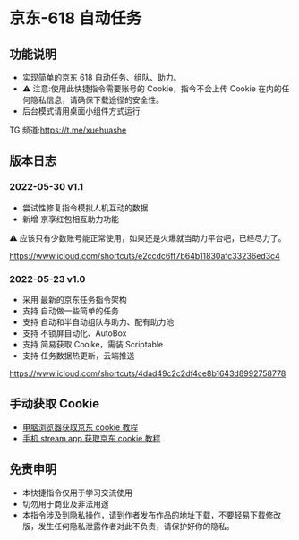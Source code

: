 # 京东-618 自动任务

## 功能说明

- 实现简单的京东 618 自动任务、组队、助力。
- ⚠️ 注意:使用此快捷指令需要账号的 Cookie，指令不会上传 Cookie 在内的任何隐私信息，请确保下载途径的安全性。
- 后台模式请用桌面小组件方式运行

TG 频道:https://t.me/xuehuashe

## 版本日志

### 2022-05-30 v1.1

- 尝试性修复指令模拟人机互动的数据
- 新增 京享红包相互助力功能

⚠️ 应该只有少数账号能正常使用，如果还是火爆就当助力平台吧，已经尽力了。

https://www.icloud.com/shortcuts/e2ccdc6ff7b64b11830afc33236ed3c4

### 2022-05-23 v1.0

- 采用 最新的京东任务指令架构
- 支持 自动做一些简单的任务
- 支持 自动和半自动组队与助力、配有助力池
- 支持 不锁屏自动化、AutoBox
- 支持 简易获取 Cooike，需装 Scriptable
- 支持 任务数据热更新，云端推送

https://www.icloud.com/shortcuts/4dad49c2c2df4ce8b1643d8992758778

## 手动获取 Cookie

- [电脑浏览器获取京东 cookie 教程](https://github.com/leecobaby/shortcuts/blob/master/DOC/GetJdCookie1.md)
- [手机 stream app 获取京东 cookie 教程](https://github.com/leecobaby/shortcuts/blob/master/DOC/GetJdCookie2.md)

## 免责申明

- 本快捷指令仅用于学习交流使用
- 切勿用于商业及非法用途
- 本指令涉及到隐私操作，请到作者发布作品的地址下载，不要轻易下载修改版，发生任何隐私泄露作者对此不负责，请保护好你的隐私。
